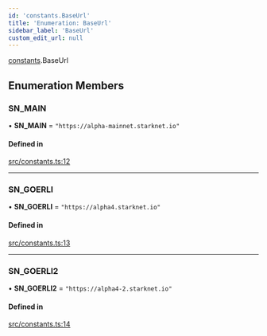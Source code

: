 ```yaml
---
id: 'constants.BaseUrl'
title: 'Enumeration: BaseUrl'
sidebar_label: 'BaseUrl'
custom_edit_url: null
---
```


[constants](../namespaces/constants.md).BaseUrl

## Enumeration Members

### SN_MAIN

• **SN_MAIN** = `"https://alpha-mainnet.starknet.io"`

#### Defined in

[src/constants.ts:12](https://github.com/starknet-io/starknet.js/blob/v5.19.5/src/constants.ts#L12)

---

### SN_GOERLI

• **SN_GOERLI** = `"https://alpha4.starknet.io"`

#### Defined in

[src/constants.ts:13](https://github.com/starknet-io/starknet.js/blob/v5.19.5/src/constants.ts#L13)

---

### SN_GOERLI2

• **SN_GOERLI2** = `"https://alpha4-2.starknet.io"`

#### Defined in

[src/constants.ts:14](https://github.com/starknet-io/starknet.js/blob/v5.19.5/src/constants.ts#L14)

